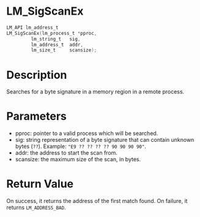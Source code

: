 # LM_SigScanEx

```c
LM_API lm_address_t
LM_SigScanEx(lm_process_t *pproc,
         lm_string_t   sig,
         lm_address_t  addr,
         lm_size_t     scansize);
```

# Description

Searches for a byte signature in a memory region in a remote process.

# Parameters

- pproc: pointer to a valid process which will be searched.
- sig: string representation of a byte signature that can contain unknown bytes (`??`). Example: `"E9 ?? ?? ?? ?? 90 90 90 90"`.
- addr: the address to start the scan from.
- scansize: the maximum size of the scan, in bytes.

# Return Value

On success, it returns the address of the first match found. On failure, it returns `LM_ADDRESS_BAD`.

